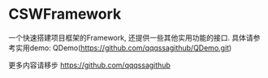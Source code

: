 # CSWFramework
一个快速搭建项目框架的Framework, 还提供一些其他实用功能的接口. 具体请参考实用demo: QDemo(https://github.com/qqqssagithub/QDemo.git) 

更多内容请移步 https://github.com/qqqssagithub
